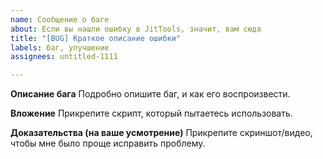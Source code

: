 ```yaml
---
name: Сообщение о баге
about: Если вы нашли ошибку в JitTools, значит, вам сюда
title: "[BUG] Краткое описание ошибки"
labels: баг, улучшение
assignees: untitled-1111

---
```


**Описание бага**
Подробно опишите баг, и как его воспроизвести.

**Вложение**
Прикрепите скрипт, который пытаетесь использовать.

**Доказательства (на ваше усмотрение)**
Прикрепите скриншот/видео, чтобы мне было проще исправить проблему.
